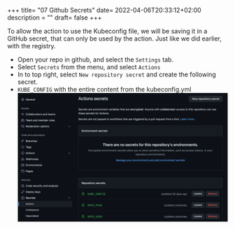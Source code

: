 +++
title= "07 Github Secrets"
date= 2022-04-06T20:33:12+02:00
description = ""
draft= false
+++

To allow the action to use the Kubeconfig file, we will be saving it in a GitHub secret, that can only be used by the action. Just like we did earlier, with the registry.

- Open your repo in github, and select the `Settings` tab.
- Select `Secrets` from the menu, and select `Actions`
- In to top right, select `New repository secret` and create the following secret.
- `KUBE_CONFIG` with the entire content from the kubeconfig.yml
![Github Secret](/images/github_secrets.png)
